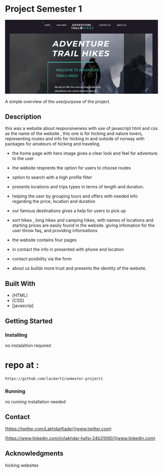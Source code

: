 # Project Semester 1

![semester project1 homepage screenshot](images/readme-image.png) [](README.md)

A simple overview of the use/purpose of the project.

## Description

this was a website about responsiveness with use of javascript html and css
as the name of the website , this one is for hicking and nature lovers, representing routes and info for hicking in and outside of norway with packages for amateurs of hicking and traveling.

- the home page with hero image gives a clear look and feel for adventure to the user
- the website resprents the option for users to choose routes
- option to search with a high profile filter
- presents locations and trips types in terms of length and duration.

- helping the user by grouping tours and offers with needed info regarding the price, location and duration
- our famous destinations gives a help for users to pick up
- sort hikes , long hikes and camping hikes, with names of locations and starting prices are easily found in the website.
  giving infomation for the user throw faq, and providing informations

- the website contains four pages
- in contact the info in presented with phone and location
- contact posibility via the form
- about us builds more trust and presents the identity of the website.

## Built With

- [HTML]
- [CSS]
- [javascrip]

## Getting Started

### Installing

no instalaltion required

# repo at :

```bash
https://github.com/lacdart2/semester-project1
```

### Running

no running installation needed

## Contact



[https://twitter.com/LakhdarKader](www.twitter.com)

[https://www.linkedin.com/in/lakhdar-hafsi-24b31060/](www.linkedin.com)

## Acknowledgments

hicking websites
